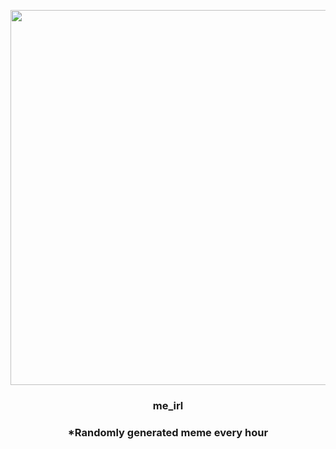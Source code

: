 <p align="center">
        <img src="https://i.redd.it/a6679kg1ssq81.jpg" width="600" height="600">
        </p>
        <h3 align="center">me_irl</h3>
        <h3 align="center">*Randomly generated meme every hour</h3>
    